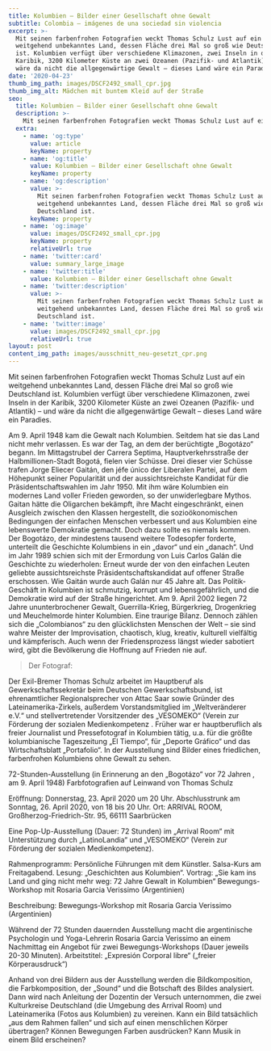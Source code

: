 ```yaml
---
title: Kolumbien – Bilder einer Gesellschaft ohne Gewalt
subtitle: Colombia – imágenes de una sociedad sin violencia
excerpt: >-
  Mit seinen farbenfrohen Fotografien weckt Thomas Schulz Lust auf ein
  weitgehend unbekanntes Land, dessen Fläche drei Mal so groß wie Deutschland
  ist. Kolumbien verfügt über verschiedene Klimazonen, zwei Inseln in der
  Karibik, 3200 Kilometer Küste an zwei Ozeanen (Pazifik- und Atlantik) – und
  wäre da nicht die allgegenwärtige Gewalt – dieses Land wäre ein Paradies.
date: '2020-04-23'
thumb_img_path: images/DSCF2492_small_cpr.jpg
thumb_img_alt: Mädchen mit buntem Kleid auf der Straße
seo:
  title: Kolumbien – Bilder einer Gesellschaft ohne Gewalt
  description: >-
    Mit seinen farbenfrohen Fotografien weckt Thomas Schulz Lust auf ein weitgehend unbekanntes Land, dessen Fläche drei Mal so groß wie Deutschland ist. 
  extra:
    - name: 'og:type'
      value: article
      keyName: property
    - name: 'og:title'
      value: Kolumbien – Bilder einer Gesellschaft ohne Gewalt
      keyName: property
    - name: 'og:description'
      value: >-
        Mit seinen farbenfrohen Fotografien weckt Thomas Schulz Lust auf ein
        weitgehend unbekanntes Land, dessen Fläche drei Mal so groß wie
        Deutschland ist.
      keyName: property
    - name: 'og:image'
      value: images/DSCF2492_small_cpr.jpg
      keyName: property
      relativeUrl: true
    - name: 'twitter:card'
      value: summary_large_image
    - name: 'twitter:title'
      value: Kolumbien – Bilder einer Gesellschaft ohne Gewalt
    - name: 'twitter:description'
      value: >-
        Mit seinen farbenfrohen Fotografien weckt Thomas Schulz Lust auf ein
        weitgehend unbekanntes Land, dessen Fläche drei Mal so groß wie
        Deutschland ist.
    - name: 'twitter:image'
      value: images/DSCF2492_small_cpr.jpg
      relativeUrl: true
layout: post
content_img_path: images/ausschnitt_neu-gesetzt_cpr.png
---
```

Mit seinen farbenfrohen Fotografien weckt Thomas Schulz Lust auf ein weitgehend unbekanntes Land, dessen Fläche drei Mal so groß wie Deutschland ist. Kolumbien verfügt über verschiedene Klimazonen, zwei Inseln in der Karibik, 3200 Kilometer Küste an zwei Ozeanen (Pazifik- und Atlantik) – und wäre da nicht die allgegenwärtige Gewalt – dieses Land wäre ein Paradies.

Am 9. April 1948 kam die Gewalt nach Kolumbien. Seitdem hat sie das Land nicht mehr verlassen. Es war der Tag, an dem der berüchtigte „Bogotázo“ begann. Im Mittagstrubel der Carrera Septima, Hauptverkehrsstraße der Halbmillionen-Stadt Bogotá, fielen vier Schüsse.  Drei dieser vier Schüsse trafen Jorge Eliecer Gaitán, den jéfe único der Liberalen Partei, auf dem Höhepunkt seiner Popularität und der aussichtsreichste Kandidat für die Präsidentschaftswahlen im Jahr 1950. Mit ihm wäre Kolumbien ein modernes Land voller Frieden geworden, so der unwiderlegbare Mythos. Gaitan hätte die Oligarchen bekämpft, ihre Macht eingeschränkt, einen Ausgleich zwischen den Klassen hergestellt, die sozioökonomischen Bedingungen der einfachen Menschen verbessert und aus Kolumbien eine lebenswerte Demokratie gemacht. 
Doch dazu sollte es niemals kommen. Der Bogotázo, der mindestens tausend weitere Todesopfer forderte, unterteilt die Geschichte Kolumbiens in ein „davor“ und ein „danach“. Und im Jahr 1989 schien sich mit der Ermordung von Luis Carlos Galán die Geschichte zu wiederholen: Erneut wurde der von den einfachen Leuten geliebte aussichtsreichste Präsidentschaftskandidat auf offener Straße erschossen. Wie Gaitán wurde auch Galán nur 45 Jahre alt. Das Politik-Geschäft in Kolumbien ist schmutzig, korrupt und lebensgefährlich, und die Demokratie wird auf der Straße hingerichtet. Am 9. April 2002 liegen 72 Jahre ununterbrochener Gewalt, Guerrilla-Krieg, Bürgerkrieg, Drogenkrieg und Meuchelmorde hinter Kolumbien. Eine traurige Bilanz. Dennoch zählen sich die „Colombianos“ zu den glücklichsten Menschen der Welt – sie sind wahre Meister der Improvisation, chaotisch, klug, kreativ, kulturell vielfältig und kämpferisch. Auch wenn der Friedensprozess längst wieder sabotiert wird, gibt die Bevölkerung die Hoffnung auf Frieden nie auf.

> Der Fotograf:

Der Exil-Bremer Thomas Schulz arbeitet im Hauptberuf als Gewerkschaftssekretär beim Deutschen Gewerkschaftsbund, ist ehrenamtlicher Regionalsprecher von Attac Saar sowie Gründer des Lateinamerika-Zirkels, außerdem Vorstandsmitglied im „Weltveränderer e.V.“ und stellvertretender Vorsitzender des „VESOMEKO“ (Verein zur Förderung der sozialen Medienkompetenz . Früher war er hauptberuflich als freier Journalist und Pressefotograf in Kolumbien tätig, u.a. für die größte kolumbianische Tageszeitung „El Tiempo“, für „Deporte Gráfico“ und das Wirtschaftsblatt „Portafolio“. In der Ausstellung sind Bilder eines friedlichen, farbenfrohen Kolumbiens ohne Gewalt zu sehen.

72-Stunden-Ausstellung (in Erinnerung an den „Bogotázo“ vor 72 Jahren , am 9. April 1948)
Farbfotografien auf Leinwand von Thomas Schulz

Eröffnung: Donnerstag, 23. April 2020 um 20 Uhr. Abschlusstrunk am Sonntag, 26. April 2020, von 18 bis 20 Uhr.
Ort: ARRIVAL ROOM, Großherzog-Friedrich-Str. 95, 66111 Saarbrücken

Eine Pop-Up-Ausstellung (Dauer: 72 Stunden) im „Arrival Room“ mit Unterstützung durch „LatinoLandia“ und „VESOMEKO“ (Verein zur Förderung der sozialen Medienkompetenz).

Rahmenprogramm:
Persönliche Führungen mit dem Künstler.
Salsa-Kurs am Freitagabend.
Lesung: „Geschichten aus Kolumbien“.
Vortrag: „Sie kam ins Land und ging nicht mehr weg: 72 Jahre Gewalt in Kolumbien“
Bewegungs-Workshop mit Rosaria Garcia Verissimo (Argentinien)

Beschreibung: Bewegungs-Workshop mit Rosaria Garcia Verissimo (Argentinien)

Während der 72 Stunden dauernden Ausstellung macht die argentinische Psychologin und Yoga-Lehrerin Rosaria Garcia Verissimo an einem Nachmittag ein Angebot für zwei Bewegungs-Workshops (Dauer jeweils 20-30 Minuten). Arbeitstitel: „Expresión Corporal libre“ („freier Körperausdruck“)

Anhand von drei Bildern aus der Ausstellung werden die Bildkomposition, die Farbkomposition, der „Sound“ und die Botschaft des Bildes analysiert. Dann wird nach Anleitung der Dozentin der Versuch unternommen, die zwei Kulturkreise Deutschland (die Umgebung des Arrival Room) und Lateinamerika (Fotos aus Kolumbien) zu vereinen. Kann ein Bild tatsächlich „aus dem Rahmen fallen“ und sich auf einen menschlichen Körper übertragen? Können Bewegungen Farben ausdrücken? Kann Musik in einem Bild erscheinen?